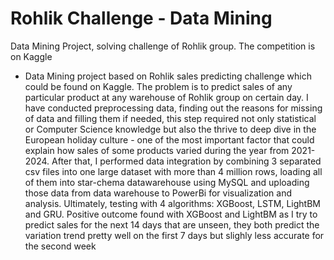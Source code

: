 # Rohlik Challenge - Data Mining
Data Mining Project, solving challenge of Rohlik group. The competition is on Kaggle

* Data Mining project based on Rohlik sales predicting challenge which could be found on Kaggle. The
problem is to predict sales of any particular product at any warehouse of Rohlik group on certain day.
I have conducted preprocessing data, finding out the reasons for missing of data and filling them if
needed, this step required not only statistical or Computer Science knowledge but also the thrive
to deep dive in the European holiday culture - one of the most important factor that could explain
how sales of some products varied during the year from 2021-2024. After that, I performed data
integration by combining 3 separated csv files into one large dataset with more than 4 million rows,
loading all of them into star-chema datawarehouse using MySQL and uploading those data from data
warehouse to PowerBi for visualization and analysis. Ultimately, testing with 4 algorithms: XGBoost,
LSTM, LightBM and GRU. Positive outcome found with XGBoost and LightBM as I try to predict
sales for the next 14 days that are unseen, they both predict the variation trend pretty well on the
first 7 days but slighly less accurate for the second week
